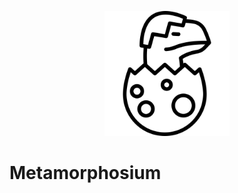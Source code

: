 <p align="center">
    <img alt="logo" width="200" height="200" src="assets/logo.svg">
</p>

# Metamorphosium